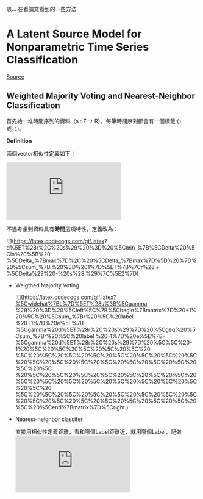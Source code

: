 恩... 在看論文看到的一些方法

# A Latent Source Model for Nonparametric Time Series Classification

[Source](http://papers.nips.cc/paper/5116-a-latent-source-model-for-nonparametric-time-series-classification.pdf)

## Weighted Majority Voting and Nearest-Neighbor Classification

首先給一堆時間序列的資料（s : Z -> R），每筆時間序列都會有一個標籤:(`1`或`-1`)。

**Definition**

兩個vector相似性定義如下：

![](https://latex.codecogs.com/gif.latex?d%28x%2C%20y%29%20%3D%20%5Csum%7B%7Cx_i%20-%20y_i%7C%5E2%7D)

不過考慮到資料具有**時間**這項特性，定義改為：

![](https://latex.codecogs.com/gif.latex?
d%5ET%28r%2C%20s%29%20%3D%20%5Cmin_%7B%5CDelta%20%5Cin%20%5B%20-
%5CDelta_%7Bmax%7D%2C%20%5CDelta_%7Bmax%7D%5D%20%7D%20%5Csum_%7Bi%20%3D%201%7D%5ET%7B%7Cr%28i&plus;
%5CDelta%29%20-%20s%28i%29%7C%5E2%7D)

- Weigthed Majority Voting
    
    ![](https://latex.codecogs.com/gif.latex?%5Cwidehat%7BL%7D%5ET%28s%3B%5Cgamma
    %29%20%3D%20%5Cleft%5C%7B%5Cbegin%7Bmatrix%7D%20&plus;1%20%5C%20%5Csum_%7Br%20%5C%20label
    %20&plus;1%7D%20e%5E%7B-%5Cgamma%20d%5ET%28r%2C%20s%29%7D%20%5Cgeq%20%5Csum_%7Br%20%5C%20label
    %20-1%7D%20e%5E%7B-%5Cgamma%20d%5ET%28r%2C%20s%29%7D%20%5C%5C%20-1%20%5C%20%5C%20%5C%20%5C%20%5C%20
    %5C%20%5C%20%5C%20%5C%20%5C%20%5C%20%5C%20%5C%20%5C%20%5C%20%5C%20%5C%20%5C%20%5C%20%5C%20%5C%20%5C
    %20%5C%20%5C%20%5C%20%5C%20%5C%20%5C%20%5C%20%5C%20%5C%20%5C%20%5C%20%5C%20%5C%20%5C%20%5C%20%5C%20
    %5C%20%5C%20%5C%20%5C%20%5C%20%5C%20%5C%20%5C%20%5C%20%5C%20%5C%20%5C%20%5C%20%5C%20%5C%20%5C%20%5Cend%7Bmatrix%7D%5Cright.)

- Nearest-neighbor classifer

    直接用相似性定義距離，看和哪個Label距離近，就用哪個Label，記做
    ![](https://latex.codecogs.com/gif.latex?%5Cwidehat%7BL%7D%5ET_%7BNN%7D%28s%29)
